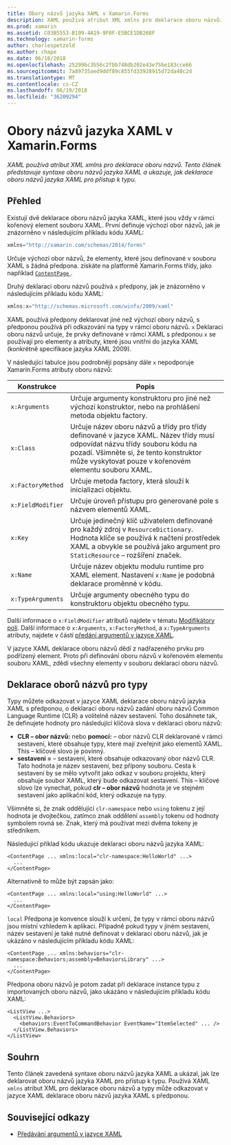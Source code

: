 ```yaml
---
title: Obory názvů jazyka XAML v Xamarin.Forms
description: XAML používá atribut XML xmlns pro deklarace oboru názvů. Tento článek představuje syntaxe oboru názvů jazyka XAML a ukazuje, jak deklarace oboru názvů jazyka XAML pro přístup k typu.
ms.prod: xamarin
ms.assetid: C03B5553-B199-4A19-9F0F-E5BCE1DB268F
ms.technology: xamarin-forms
author: charlespetzold
ms.author: chape
ms.date: 06/18/2018
ms.openlocfilehash: 25299bc3b56c2fbb748db202e43e75be183cce66
ms.sourcegitcommit: 7a89735aed9ddf89c855fd33928915d72da40c2d
ms.translationtype: MT
ms.contentlocale: cs-CZ
ms.lasthandoff: 06/19/2018
ms.locfileid: "36209294"
---
```

# <a name="xaml-namespaces-in-xamarinforms"></a>Obory názvů jazyka XAML v Xamarin.Forms

_XAML používá atribut XML xmlns pro deklarace oboru názvů. Tento článek představuje syntaxe oboru názvů jazyka XAML a ukazuje, jak deklarace oboru názvů jazyka XAML pro přístup k typu._

## <a name="overview"></a>Přehled

Existují dvě deklarace oboru názvů jazyka XAML, které jsou vždy v rámci kořenový element souboru XAML. První definuje výchozí obor názvů, jak je znázorněno v následujícím příkladu kódu XAML:

```csharp
xmlns="http://xamarin.com/schemas/2014/forms"
```

Určuje výchozí obor názvů, že elementy, které jsou definované v souboru XAML s žádná předpona. získáte na platformě Xamarin.Forms třídy, jako například [ `ContentPage` ](https://developer.xamarin.com/api/type/Xamarin.Forms.ContentPage/).

Druhý deklaraci oboru názvů používá `x` předpony, jak je znázorněno v následujícím příkladu kódu XAML:

```csharp
xmlns:x="http://schemas.microsoft.com/winfx/2009/xaml"
```

XAML používá předpony deklarovat jiné než výchozí obory názvů, s předponou používá při odkazování na typy v rámci oboru názvů. `x` Deklaraci oboru názvů určuje, že prvky definované v rámci XAML s předponou `x` se používají pro elementy a atributy, které jsou vnitřní do jazyka XAML (konkrétně specifikace jazyka XAML 2009).

V následující tabulce jsou podrobněji popsány dále `x` nepodporuje Xamarin.Forms atributy oboru názvů:

|Konstrukce|Popis|
|--- |--- |
|`x:Arguments`|Určuje argumenty konstruktoru pro jiné než výchozí konstruktor, nebo na prohlášení metoda objektu factory.|
|`x:Class`|Určuje název oboru názvů a třídy pro třídy definované v jazyce XAML. Název třídy musí odpovídat názvu třídy souboru kódu na pozadí. Všimněte si, že tento konstruktor může vyskytovat pouze v kořenovém elementu souboru XAML.|
|`x:FactoryMethod`|Určuje metoda factory, která slouží k inicializaci objektu.|
|`x:FieldModifier`|Určuje úroveň přístupu pro generované pole s názvem elementů XAML.|
|`x:Key`|Určuje jedinečný klíč uživatelem definované pro každý zdroj v `ResourceDictionary`. Hodnota klíče se používá k načtení prostředek XAML a obvykle se používá jako argument pro `StaticResource` – rozšíření značek.|
|`x:Name`|Určuje název objektu modulu runtime pro XAML element. Nastavení `x:Name` je podobná deklarace proměnné v kódu.|
|`x:TypeArguments`|Určuje argumenty obecného typu do konstruktoru objektu obecného typu.|

Další informace o `x:FieldModifier` atributů najdete v tématu [Modifikátory polí](~/xamarin-forms/xaml/field-modifiers.md). Další informace o `x:Arguments`, `x:FactoryMethod`, a `x:TypeArguments` atributy, najdete v části [předání argumentů v jazyce XAML](~/xamarin-forms/xaml/passing-arguments.md).

V jazyce XAML deklarace oboru názvů dědí z nadřazeného prvku pro podřízený element. Proto při definování oboru názvů v kořenovém elementu souboru XAML, zdědí všechny elementy v souboru deklaraci oboru názvů.

## <a name="declaring-namespaces-for-types"></a>Deklarace oborů názvů pro typy

Typy můžete odkazovat v jazyce XAML deklarace oboru názvů jazyka XAML s předponou, o deklaraci oboru názvů zadání oboru názvů Common Language Runtime (CLR) a volitelně název sestavení. Toho dosáhnete tak, že definujete hodnoty pro následující klíčová slova v deklaraci oboru názvů:

- **CLR – obor názvů:** nebo **pomocí:** – obor názvů CLR deklarované v rámci sestavení, které obsahuje typy, které mají zveřejnit jako elementů XAML. This – klíčové slovo je povinný.
- **sestavení =** – sestavení, které obsahuje odkazovaný obor názvů CLR. Tato hodnota je název sestavení, bez přípony souboru. Cesta k sestavení by se mělo vytvořit jako odkaz v souboru projektu, který obsahuje soubor XAML, který bude odkazovat sestavení. This – klíčové slovo lze vynechat, pokud **clr – obor názvů** hodnota je ve stejném sestavení jako aplikační kód, který odkazuje na typy.

Všimněte si, že znak oddělující `clr-namespace` nebo `using` tokenu z její hodnota je dvojtečkou, zatímco znak oddělení `assembly` tokenu od hodnoty symbolem rovná se. Znak, který má používat mezi dvěma tokeny je středníkem.

Následující příklad kódu ukazuje deklaraci oboru názvů jazyka XAML:

```xaml
<ContentPage ... xmlns:local="clr-namespace:HelloWorld" ...>
  ...
</ContentPage>
```

Alternativně to může být zapsán jako:

```xaml
<ContentPage ... xmlns:local="using:HelloWorld" ...>
  ...
</ContentPage>
```

`local` Předpona je konvence slouží k určení, že typy v rámci oboru názvů jsou místní vzhledem k aplikaci. Případně pokud typy v jiném sestavení, název sestavení je také nutné definovat v deklaraci oboru názvů, jak je ukázáno v následujícím příkladu kódu XAML:

```xaml
<ContentPage ... xmlns:behaviors="clr-namespace:Behaviors;assembly=BehaviorsLibrary" ...>
  ...
</ContentPage>
```

Předpona oboru názvů je potom zadat při deklarace instance typu z importovaných oboru názvů, jako ukázáno v následujícím příkladu kódu XAML:

```xaml
<ListView ...>
  <ListView.Behaviors>
    <behaviors:EventToCommandBehavior EventName="ItemSelected" ... />
  </ListView.Behaviors>
</ListView>
```

## <a name="summary"></a>Souhrn

Tento článek zavedená syntaxe oboru názvů jazyka XAML a ukázal, jak lze deklarovat oboru názvů jazyka XAML pro přístup k typu. Používá XAML `xmlns` atribut XML pro deklarace oboru názvů a typy může odkazovat v jazyce XAML deklarace oboru názvů jazyka XAML s předponou.


## <a name="related-links"></a>Související odkazy

- [Předávání argumentů v jazyce XAML](~/xamarin-forms/xaml/passing-arguments.md)
